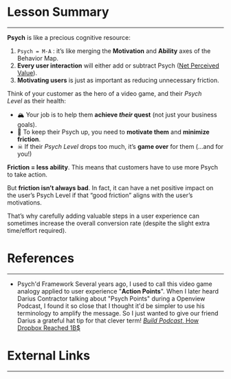 # Lesson Summary
---

**Psych** is like a precious cognitive resource:
1. `Psych = M·A` : it’s like merging the **Motivation** and **Ability** axes of the Behavior Map.
2. **Every user interaction** will either add or subtract Psych ([Net Perceived Value](https://members.growth.design/lessons/ppm-psych/#net-perceived-value)).
3. **Motivating users** is just as important as reducing unnecessary friction.

Think of your customer as the hero of a video game, and their _Psych Level_ as their health:

- 🏔 Your job is to help them **achieve _their_ quest** (not just your business goals).
- 💙 To keep their Psych up, you need to **motivate them** and **minimize friction**.
- ☠ If their _Psych Level_ drops too much, it’s **game over** for them (…and for you!)

**Friction = less ability**. This means that customers have to use more Psych to take action.

But **friction isn’t always bad**. In fact, it can have a net positive impact on the user’s Psych Level if that “good friction” aligns with the user’s motivations.

That’s why carefully adding valuable steps in a user experience can sometimes increase the overall conversion rate (despite the slight extra time/effort required).

# References
---
- Psych'd Framework Several years ago, I used to call this video game analogy applied to user experience "**Action Points**". When I later heard Darius Contractor talking about "Psych Points" during a Openview Podcast, I found it so close that I thought it'd be simpler to use his terminology to amplify the message. So I just wanted to give our friend Darius a grateful hat tip for that clever term! [_Build Podcast_, How Dropbox Reached 1B$](https://overcast.fm/+MMlwNSM7M/11:50)

# External Links
---

